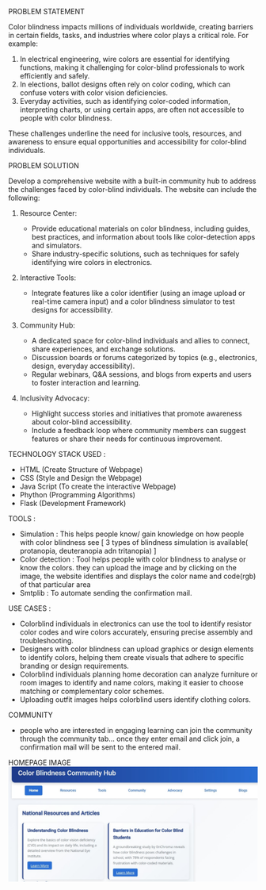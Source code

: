 PROBLEM STATEMENT

Color blindness impacts millions of individuals worldwide, creating barriers in certain fields, tasks, and industries where color plays a critical role. For example:
1. In electrical engineering, wire colors are essential for identifying functions, making it challenging for color-blind professionals to work efficiently and safely.
2. In elections, ballot designs often rely on color coding, which can confuse voters with color vision deficiencies.
3. Everyday activities, such as identifying color-coded information, interpreting charts, or using certain apps, are often not accessible to people with color blindness.

These challenges underline the need for inclusive tools, resources, and awareness to ensure equal opportunities and accessibility for color-blind individuals.


PROBLEM SOLUTION

Develop a comprehensive website with a built-in community hub to address the challenges faced by color-blind individuals. The website can include the following:

1. Resource Center:
   - Provide educational materials on color blindness, including guides, best practices, and information about tools like color-detection apps and simulators.
   - Share industry-specific solutions, such as techniques for safely identifying wire colors in electronics.

2. Interactive Tools:
   - Integrate features like a color identifier (using an image upload or real-time camera input) and a color blindness simulator to test designs for accessibility.

3. Community Hub:
   - A dedicated space for color-blind individuals and allies to connect, share experiences, and exchange solutions.
   - Discussion boards or forums categorized by topics (e.g., electronics, design, everyday accessibility).
   - Regular webinars, Q&A sessions, and blogs from experts and users to foster interaction and learning.

4. Inclusivity Advocacy:
   - Highlight success stories and initiatives that promote awareness about color-blind accessibility.
   - Include a feedback loop where community members can suggest features or share their needs for continuous improvement.


TECHNOLOGY STACK USED :
  - HTML (Create Structure of Webpage)
  - CSS (Style and Design the Webpage)
  - Java Script (To create the interactive Webpage)
  - Phython (Programming Algorithms)
  - Flask (Development Framework)

TOOLS :
 - Simulation : This helps people know/ gain knowledge on how people with color blindness see [ 3 types of blindness simulation is available( protanopia, deuteranopia adn tritanopia) ]
 - Color detection : Tool helps people with color blindness to analyse or know the colors. they can upload the image and by clicking on the image, the website identifies and displays the color name and code(rgb) of that particular area
 - Smtplib : To automate sending the confirmation mail.

USE CASES :
 - Colorblind individuals in electronics can use the tool to identify resistor color codes and wire colors accurately, ensuring precise assembly and troubleshooting.
 - Designers with color blindness can upload graphics or design elements to identify colors, helping them create visuals that adhere to specific branding or design requirements.
 - Colorblind individuals planning home decoration can analyze furniture or room images to identify and name colors, making it easier to choose matching or complementary color schemes.
 - Uploading outfit images helps colorblind users identify clothing colors.

COMMUNITY
 - people who are interested in engaging learning can join the community through the community tab... once they enter email and click join, a confirmation mail will be sent to the entered mail.


HOMEPAGE IMAGE
![image](images/res.jpeg)

